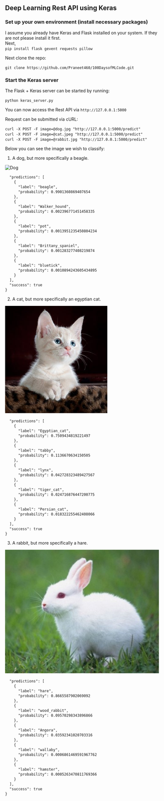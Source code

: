 ## Deep Learning Rest API using Keras

### Set up your own environment (install necessary packages)

I assume you already have Keras and Flask installed on your system. If they are not please install it first.</br>
Next,</br>
```pip install flask gevent requests pillow```

Next clone the repo:

```git clone https://github.com/Praneet460/100DaysofMLCode.git```

### Start the Keras server

The Flask + Keras server can be started by running:

```python keras_server.py```

You can now access the Rest API via ```http://127.0.0.1:5000```

Request can be submitted via cURL:

```curl -X POST -F image=@dog.jpg "http://127.0.0.1:5000/predict"```</br>
```curl -X POST -F image=@cat.jpeg "http://127.0.0.1:5000/predict"```</br>
```curl -X POST -F image=@rabbit.jpg "http://127.0.0.1:5000/predict"```

Below you can see the image we wish to classify:
1. A dog, but more specifically a beagle.

![Dog](https://github.com/Praneet460/100DaysofMLCode/blob/master/July_08_2018/dog.jpg)

```{
  "predictions": [
    {
      "label": "beagle", 
      "probability": 0.9901360869407654
    }, 
    {
      "label": "Walker_hound", 
      "probability": 0.002396771451458335
    }, 
    {
      "label": "pot", 
      "probability": 0.0013951235450804234
    }, 
    {
      "label": "Brittany_spaniel", 
      "probability": 0.001283277408219874
    }, 
    {
      "label": "bluetick", 
      "probability": 0.0010894243605434895
    }
  ], 
  "success": true
} 
```

2. A cat, but more specifically an egyptian cat.

![Cat](https://github.com/Praneet460/100DaysofMLCode/blob/master/July_08_2018/cat.jpeg)


```{
  "predictions": [
    {
      "label": "Egyptian_cat",
      "probability": 0.7509434819221497
    },
    {
      "label": "tabby",
      "probability": 0.1136670634150505
    },
    {
      "label": "lynx",
      "probability": 0.042728323489427567
    },
    {
      "label": "tiger_cat",
      "probability": 0.024716876447200775
    },
    {
      "label": "Persian_cat",
      "probability": 0.018322255462408066
    }
  ],
  "success": true
}
```

3. A rabbit, but more specifically a hare.

![rabbit](https://github.com/Praneet460/100DaysofMLCode/blob/master/July_08_2018/rabbit.jpg)

```{
  "predictions": [
    {
      "label": "hare",
      "probability": 0.8665587902069092
    },
    {
      "label": "wood_rabbit",
      "probability": 0.09570298343896866
    },
    {
      "label": "Angora",
      "probability": 0.03592341020703316
    },
    {
      "label": "wallaby",
      "probability": 0.0006861469591967762
    },
    {
      "label": "hamster",
      "probability": 0.0005263470811769366
    }
  ],
  "success": true
}
```

